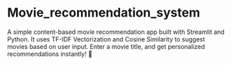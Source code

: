 # Movie_recommendation_system
A simple content-based movie recommendation app built with Streamlit and Python. It uses TF-IDF Vectorization and Cosine Similarity to suggest movies based on user input. Enter a movie title, and get personalized recommendations instantly! 🚀
